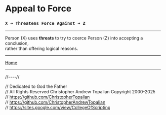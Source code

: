 # **Appeal to Force**

### **`X ➜ Threatens Force Against ➜ Z`**

---

Person (X) uses **threats** to try to coerce Person (Z) into accepting a conclusion,  
rather than offering logical reasons.

---

[Home](../../../README.md)

---

//----//

// Dedicated to God the Father  
// All Rights Reserved  Christopher Andrew Topalian Copyright 2000-2025  
// https://github.com/ChristopherTopalian  
// https://github.com/ChristopherAndrewTopalian  
// https://sites.google.com/view/CollegeOfScripting

